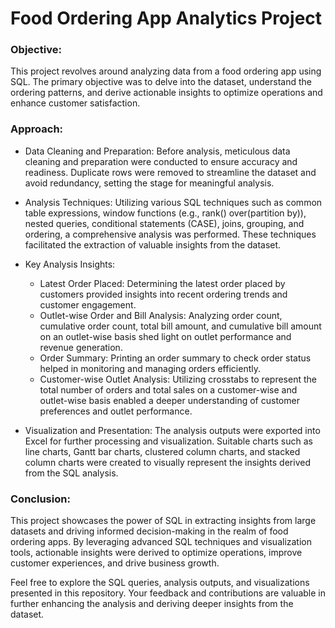 # Food Ordering App Analytics Project 

### Objective:

This project revolves around analyzing data from a food ordering app using SQL. The primary objective was to delve into the dataset, understand the ordering patterns, and derive actionable insights to optimize operations and enhance customer satisfaction.

### Approach:

* Data Cleaning and Preparation:
Before analysis, meticulous data cleaning and preparation were conducted to ensure accuracy and readiness. Duplicate rows were removed to streamline the dataset and avoid redundancy, setting the stage for meaningful analysis.

* Analysis Techniques:
Utilizing various SQL techniques such as common table expressions, window functions (e.g., rank() over(partition by)), nested queries, conditional statements (CASE), joins, grouping, and ordering, a comprehensive analysis was performed. These techniques facilitated the extraction of valuable insights from the dataset.

* Key Analysis Insights:

  * Latest Order Placed: Determining the latest order placed by customers provided insights into recent ordering trends and customer engagement.
  * Outlet-wise Order and Bill Analysis: Analyzing order count, cumulative order count, total bill amount, and cumulative bill amount on an outlet-wise basis shed light on outlet performance and revenue generation.
  * Order Summary: Printing an order summary to check order status helped in monitoring and managing orders efficiently.
  * Customer-wise Outlet Analysis: Utilizing crosstabs to represent the total number of orders and total sales on a customer-wise and outlet-wise basis enabled a deeper understanding of customer preferences and outlet performance.
    
* Visualization and Presentation:
The analysis outputs were exported into Excel for further processing and visualization. Suitable charts such as line charts, Gantt bar charts, clustered column charts, and stacked column charts were created to visually represent the insights derived from the SQL analysis.

### Conclusion:

This project showcases the power of SQL in extracting insights from large datasets and driving informed decision-making in the realm of food ordering apps. By leveraging advanced SQL techniques and visualization tools, actionable insights were derived to optimize operations, improve customer experiences, and drive business growth.

Feel free to explore the SQL queries, analysis outputs, and visualizations presented in this repository. Your feedback and contributions are valuable in further enhancing the analysis and deriving deeper insights from the dataset.
